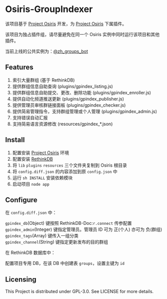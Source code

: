 # Osiris-GroupIndexer

该项目基于 [Project Osiris](https://github.com/wfjsw/project-osiris) 开发，为 [Project Osiris](https://github.com/wfjsw/project-osiris) 下属插件。

该项目为独占插件组，请尽量避免在同一个 Osiris 实例中同时运行该项目和其他插件。

当前上线的公共实例为：[@zh_groups_bot](https://telegram.org/zh_groups_bot)

## Features

1. 索引大量群组 (基于 RethinkDB)
2. 提供群组信息自助查询 (plugins/gpindex_listing.js)
3. 提供群组信息自助提交、更改、删除功能 (plugins/gpindex_enroller.js)
4. 提供自动化频道推送更新 (plugins/gpindex_publisher.js)
5. 提供管理员审核群链接面板 (plugins/gpindex_checker.js)
6. 提供简易管理指令，支持群组管理或个人管理 (plugins/gpindex_admin.js)
7. 支持错误自动汇报
8. 支持简易语言资源修改 (resources/gpindex_*.json)

## Install

1. 配置安装 [Project Osiris](https://github.com/wfjsw/project-osiris) 环境
2. 配置安装 [RethinkDB](https://rethinkdb.com)
3. 将 `lib` `plugins` `resources` 三个文件夹复制到 Osiris 根目录
4. 将 `config.diff.json` 的内容添加到原 `config.json` 中
5. 运行 `sh INSTALL` 安装依赖模块
6. 启动项目 `node app`

## Configure

在 `config.diff.json` 中：

`gpindex_db`(Object) 键按照 RethinkDB-Doc:`r.connect` 传参配置  
`gpindex_admin`(Integer) 键指定管理员。管理员 ID 可为 正(个人) 亦可为 负(群组)  
`gpindex_tags`(Array) 键传入一组分类  
`gpindex_channel`(String) 键指定更新发布的目的群组  

在 RethinkDB 数据库中：

配置项目专用 DB，在该 DB 中创建表 `groups`，设置主键为 `id`

## Licensing

This Project is distributed under GPL-3.0. See LICENSE for more details.